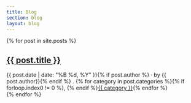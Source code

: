 ```yaml
---
title: Blog
section: blog
layout: blog
---
```


<div class="hfeed">
  {% for post in site.posts %}
    <div class="hentry post">
      <div class="sticky-header">
        <h2 class="entry-title"><a class="spec" href="{{ post.url }}" title="{{ post.title }}" rel="bookmark">{{ post.title }}</a></h2>
        <div class="byline">{{ post.date | date: "%B %d, %Y" }}{% if post.author %} · by {{ post.author}}{% endif %} . {% for category in post.categories %}{% if forloop.index0 != 0 %}, {% endif %}<a href="/blog/categories.html#{{category}}" class="category">{{ category }}</a>{% endfor %}</div>
      </div><!-- .sticky-header -->


  </div>
  {% endfor %}
</div><!-- .hfeed -->